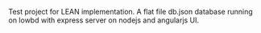 Test project for LEAN implementation.
A flat file db.json database running on lowbd with express server on nodejs and angularjs UI. 
